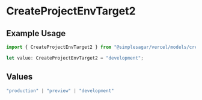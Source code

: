 # CreateProjectEnvTarget2

## Example Usage

```typescript
import { CreateProjectEnvTarget2 } from "@simplesagar/vercel/models/createprojectenvop.js";

let value: CreateProjectEnvTarget2 = "development";
```

## Values

```typescript
"production" | "preview" | "development"
```